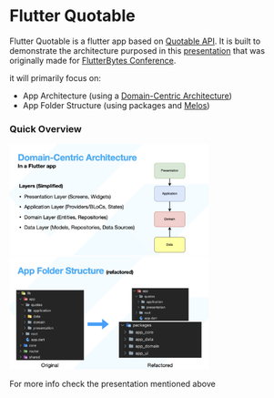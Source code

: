 # Flutter Quotable

Flutter Quotable is a flutter app based on [Quotable API](https://github.com/lukePeavey/quotable). It is built to demonstrate the architecture purposed in this [presentation](https://drive.google.com/file/d/1odHgt_8XNGfnPeHkcrGeMNfkk1iuPV44/view) that was originally made for [FlutterBytes Conference](https://twitter.com/flutterbyteconf).

it will primarily focus on:

- App Architecture (using a [Domain-Centric Architecture](https://jlasoc.medium.com/what-is-domain-centric-architecture-e030e609c401#:~:text=The%20term%20was%20coined%20by,in%20technical%20and%20business%20contexts.))
- App Folder Structure (using packages and [Melos](https://melos.invertase.dev/))

### Quick Overview
<img src="resources/architecture.png" width="350" title="architecture">
<img src="resources/folder_structure.png" width="350" title="architecture">

For more info check the presentation mentioned above
